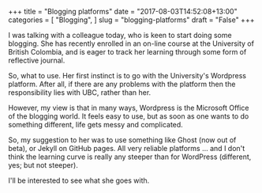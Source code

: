 +++
title = "Blogging platforms"
date = "2017-08-03T14:52:08+13:00"
categories = [ 
	"Blogging", 
	]
slug = "blogging-platforms"
draft = "False"
+++

I was talking with a colleague today, who is keen to start doing some
blogging. She has recently enrolled in an on-line course at the
University of British Colombia, and is eager to track her learning
through some form of reflective journal.

So, what to use. Her first instinct is to go with the University's
Wordpress platform. After all, if there are any problems with the
platform then the responsibility lies with UBC, rather than her.

However, my view is that in many ways, Wordpress is the Microsoft
Office of the blogging world. It feels easy to use, but as soon as one
wants to do something different, life gets messy and complicated.

So, my suggestion to her was to use something like Ghost (now out of
beta), or Jekyll on GitHub pages. All very reliable platforms ... and
I don't think the learning curve is really any steeper than for
WordPress (different, yes; but not steeper).

I'll be interested to see what she goes with.
